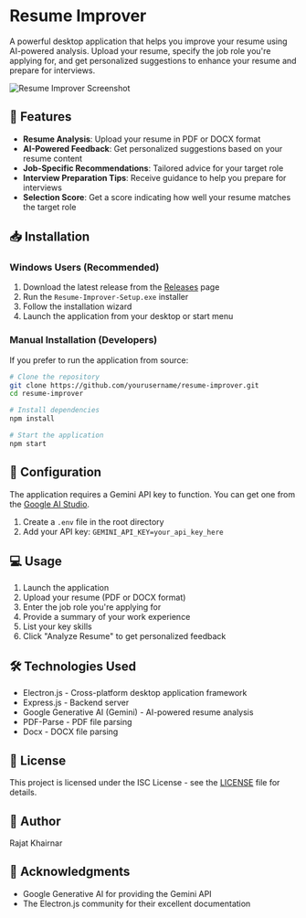 # Resume Improver

A powerful desktop application that helps you improve your resume using AI-powered analysis. Upload your resume, specify the job role you're applying for, and get personalized suggestions to enhance your resume and prepare for interviews.

![Resume Improver Screenshot](public/screenshot.png)

## 🚀 Features

- **Resume Analysis**: Upload your resume in PDF or DOCX format
- **AI-Powered Feedback**: Get personalized suggestions based on your resume content
- **Job-Specific Recommendations**: Tailored advice for your target role
- **Interview Preparation Tips**: Receive guidance to help you prepare for interviews
- **Selection Score**: Get a score indicating how well your resume matches the target role

## 📥 Installation

### Windows Users (Recommended)

1. Download the latest release from the [Releases](https://github.com/yourusername/resume-improver/releases) page
2. Run the `Resume-Improver-Setup.exe` installer
3. Follow the installation wizard
4. Launch the application from your desktop or start menu

### Manual Installation (Developers)

If you prefer to run the application from source:

```bash
# Clone the repository
git clone https://github.com/yourusername/resume-improver.git
cd resume-improver

# Install dependencies
npm install

# Start the application
npm start
```

## 🔧 Configuration

The application requires a Gemini API key to function. You can get one from the [Google AI Studio](https://makersuite.google.com/app/apikey).

1. Create a `.env` file in the root directory
2. Add your API key: `GEMINI_API_KEY=your_api_key_here`

## 💻 Usage

1. Launch the application
2. Upload your resume (PDF or DOCX format)
3. Enter the job role you're applying for
4. Provide a summary of your work experience
5. List your key skills
6. Click "Analyze Resume" to get personalized feedback

## 🛠️ Technologies Used

- Electron.js - Cross-platform desktop application framework
- Express.js - Backend server
- Google Generative AI (Gemini) - AI-powered resume analysis
- PDF-Parse - PDF file parsing
- Docx - DOCX file parsing

## 📝 License

This project is licensed under the ISC License - see the [LICENSE](LICENSE) file for details.

## 👤 Author

Rajat Khairnar

## 🙏 Acknowledgments

- Google Generative AI for providing the Gemini API
- The Electron.js community for their excellent documentation 